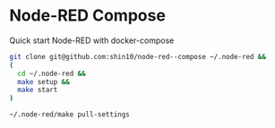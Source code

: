 # Node-RED Compose

Quick start Node-RED with docker-compose

```sh
git clone git@github.com:shin10/node-red--compose ~/.node-red &&
(
  cd ~/.node-red &&
  make setup &&
  make start
)

~/.node-red/make pull-settings
```
